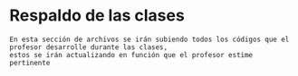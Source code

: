 # Respaldo de las clases

```
En esta sección de archivos se irán subiendo todos los códigos que el profesor desarrolle durante las clases,
estos se irán actualizando en función que el profesor estime pertinente 
``` 
